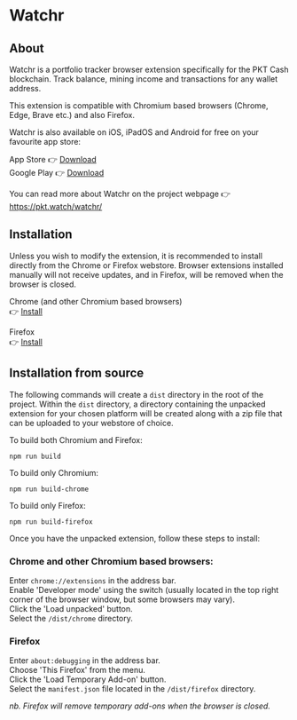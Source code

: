 # Watchr

## About

Watchr is a portfolio tracker browser extension specifically for the PKT Cash blockchain. Track balance, mining income and transactions for any wallet address.

This extension is compatible with Chromium based browsers (Chrome, Edge, Brave etc.) and also Firefox.

Watchr is also available on iOS, iPadOS and Android for free on your favourite app store:

App Store 👉 [Download](https://apps.apple.com/app/watchr-by-pkt-watch/id6448482867)   
Google Play 👉 [Download](https://play.google.com/store/apps/details?id=watch.pkt.walletwatcher.wallet_watcher_cloud)

You can read more about Watchr on the project webpage 👉 https://pkt.watch/watchr/

## Installation

Unless you wish to modify the extension, it is recommended to install directly from the Chrome or Firefox webstore. Browser extensions installed manually will not receive updates, and in Firefox, will be removed when the browser is closed.

Chrome (and other Chromium based browsers)  
👉 [Install](https://chromewebstore.google.com/detail/watchr/dhajjenahhibbkjooihifodpnlnhkadi)

Firefox  
👉 [Install](https://addons.mozilla.org/en-GB/firefox/addon/watchr/)

## Installation from source

The following commands will create a `dist` directory in the root of the project. Within the `dist` directory, a directory containing the unpacked extension for your chosen platform will be created along with a zip file that can be uploaded to your webstore of choice.

To build both Chromium and Firefox:

```npm run build```

To build only Chromium:

```npm run build-chrome```

To build only Firefox:

```npm run build-firefox```

Once you have the unpacked extension, follow these steps to install:

### Chrome and other Chromium based browsers:

Enter `chrome://extensions` in the address bar.  
Enable 'Developer mode' using the switch (usually located in the top right corner of the browser window, but some browsers may vary).  
Click the 'Load unpacked' button.  
Select the `/dist/chrome` directory.  

### Firefox

Enter `about:debugging` in the address bar.  
Choose 'This Firefox' from the menu.  
Click the 'Load Temporary Add-on' button.  
Select the `manifest.json` file located in the `/dist/firefox` directory.  

*nb. Firefox will remove temporary add-ons when the browser is closed.*
